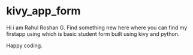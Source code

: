 # kivy_app_form

Hi i am Rahul Roshan G. Find something new here where you can find my firstapp using which is basic student form built using kivy and python.

Happy coding.

